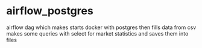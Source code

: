 # airflow_postgres

airflow dag which makes starts docker with postgres
then fills data from csv
makes some queries with  select for market statistics
and saves them into files
